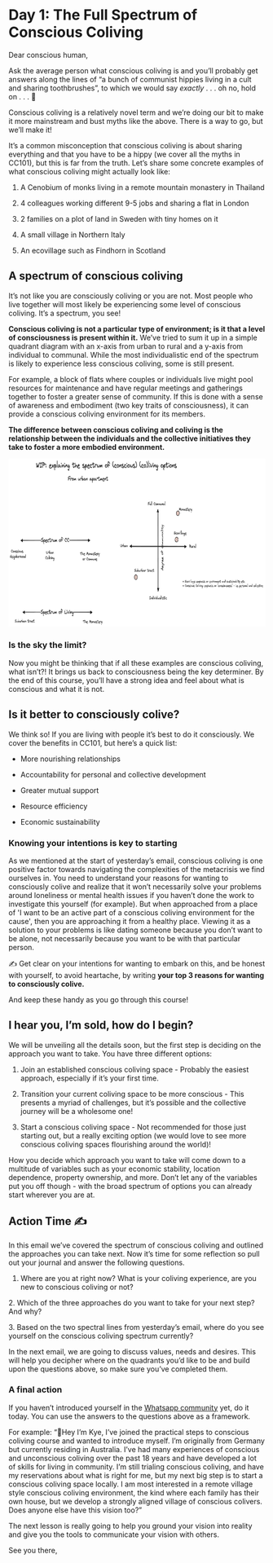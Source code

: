 # Day 1: The Full Spectrum of Conscious Coliving

Dear conscious human,

Ask the average person what conscious coliving is and you’ll probably get answers along the lines of “a bunch of communist hippies living in a cult and sharing toothbrushes”, to which we would say *exactly* . . . oh no, hold on . . . 👀

Conscious coliving is a relatively novel term and we’re doing our bit to make it more mainstream and bust myths like the above. There is a way to go, but we’ll make it!

It’s a common misconception that conscious coliving is about sharing everything and that you have to be a hippy (we cover all the myths in CC101), but this is far from the truth. Let’s share some concrete examples of what conscious coliving might actually look like:

1.  A Cenobium of monks living in a remote mountain monastery in Thailand

2.  4 colleagues working different 9-5 jobs and sharing a flat in London

3.  2 families on a plot of land in Sweden with tiny homes on it

4.  A small village in Northern Italy

5.  An ecovillage such as Findhorn in Scotland

## A spectrum of conscious coliving

It’s not like you are consciously coliving or you are not. Most people who live together will most likely be experiencing some level of conscious coliving. It’s a spectrum, you see!

**Conscious coliving is not a particular type of environment; is it that a level of consciousness is present within it.** We’ve tried to sum it up in a simple quadrant diagram with an x-axis from urban to rural and a y-axis from individual to communal. While the most individualistic end of the spectrum is likely to experience less conscious coliving, some is still present.

For example, a block of flats where couples or individuals live might pool resources for maintenance and have regular meetings and gatherings together to foster a greater sense of community. If this is done with a sense of awareness and embodiment (two key traits of consciousness), it can provide a conscious coliving environment for its members.

**The difference between conscious coliving and coliving is the relationship between the individuals and the collective initiatives they take to foster a more embodied environment.**

<img src="img/media/image2.png" style="width:5.95959in;height:3.44504in" />

### Is the sky the limit?

Now you might be thinking that if all these examples are conscious coliving, what isn’t?! It brings us back to consciousness being the key determiner. By the end of this course, you’ll have a strong idea and feel about what is conscious and what it is not.

## Is it better to consciously colive? 

We think so! If you are living with people it’s best to do it consciously. We cover the benefits in CC101, but here’s a quick list:

- More nourishing relationships

- Accountability for personal and collective development

- Greater mutual support

- Resource efficiency

- Economic sustainability

### Knowing your intentions is key to starting

As we mentioned at the start of yesterday’s email, conscious coliving is one positive factor towards navigating the complexities of the metacrisis we find ourselves in. You need to understand your reasons for wanting to consciously colive and realize that it won’t necessarily solve your problems around loneliness or mental health issues if you haven’t done the work to investigate this yourself (for example). But when approached from a place of 'I want to be an active part of a conscious coliving environment for the cause', then you are approaching it from a healthy place. Viewing it as a solution to your problems is like dating someone because you don’t want to be alone, not necessarily because you want to be with that particular person.

✍️ Get clear on your intentions for wanting to embark on this, and be honest with yourself, to avoid heartache, by writing **your top 3 reasons for wanting to consciously colive.**

And keep these handy as you go through this course!

## I hear you, I’m sold, how do I begin? 

We will be unveiling all the details soon, but the first step is deciding on the approach you want to take. You have three different options:

1.  Join an established conscious coliving space - Probably the easiest approach, especially if it’s your first time.

2.  Transition your current coliving space to be more conscious - This presents a myriad of challenges, but it’s possible and the collective journey will be a wholesome one!

3.  Start a conscious coliving space - Not recommended for those just starting out, but a really exciting option (we would love to see more conscious coliving spaces flourishing around the world)!

How you decide which approach you want to take will come down to a multitude of variables such as your economic stability, location dependence, property ownership, and more. Don’t let any of the variables put you off though - with the broad spectrum of options you can already start wherever you are at.

## Action Time ✍️

In this email we’ve covered the spectrum of conscious coliving and outlined the approaches you can take next. Now it’s time for some reflection so pull out your journal and answer the following questions.  
  
1. Where are you at right now? What is your coliving experience, are you new to conscious coliving or not?

2\. Which of the three approaches do you want to take for your next step? And why?

3\. Based on the two spectral lines from yesterday’s email, where do you see yourself on the conscious coliving spectrum currently?

In the next email, we are going to discuss values, needs and desires. This will help you decipher where on the quadrants you’d like to be and build upon the questions above, so make sure you’ve completed them.

### A final action

If you haven’t introduced yourself in the [Whatsapp community](https://chat.whatsapp.com/DycZceubrTzI1DHKHZr5sw) yet, do it today. You can use the answers to the questions above as a framework.  
  
For example: “👋Hey I’m Kye, I’ve joined the practical steps to conscious coliving course and wanted to introduce myself. I’m originally from Germany but currently residing in Australia. I’ve had many experiences of conscious and unconscious coliving over the past 18 years and have developed a lot of skills for living in community. I’m still trialing conscious coliving, and have my reservations about what is right for me, but my next big step is to start a conscious coliving space locally. I am most interested in a remote village style conscious coliving environment, the kind where each family has their own house, but we develop a strongly aligned village of conscious colivers. Does anyone else have this vision too?”  
  
The next lesson is really going to help you ground your vision into reality and give you the tools to communicate your vision with others.  
  
See you there,  


